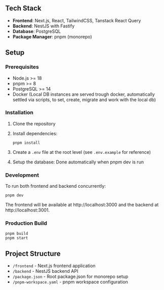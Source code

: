 ## Tech Stack

- **Frontend**: Next.js, React, TailwindCSS, Tanstack React Query
- **Backend**: NestJS with Fastify
- **Database**: PostgreSQL
- **Package Manager**: pnpm (monorepo)

## Setup

### Prerequisites

- Node.js >= 18
- pnpm >= 8
- PostgreSQL >= 14
- Docker (Local DB instances are served trough docker, automatically settled via scripts, to set, create, migrate and work with the local db)

### Installation

1. Clone the repository
2. Install dependencies:
   ```
   pnpm install
   ```

3. Create a `.env` file at the root level (see `.env.example` for reference)

4. Setup the database:
   Done automatically when pnpm dev is run

### Development

To run both frontend and backend concurrently:

```
pnpm dev
```

The frontend will be available at http://localhost:3000 and the backend at http://localhost:3001.

### Production Build

```
pnpm build
pnpm start
```

## Project Structure

- `/frontend` - Next.js frontend application
- `/backend` - NestJS backend API
- `/package.json` - Root package.json for monorepo setup
- `/pnpm-workspace.yaml` - pnpm workspace configuration 
